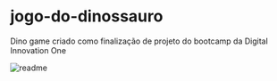 # jogo-do-dinossauro
Dino game criado como finalização de projeto do bootcamp da Digital Innovation One

![readme](https://user-images.githubusercontent.com/53715463/104689850-0f0c6400-56e2-11eb-977e-c790a611c831.png)
